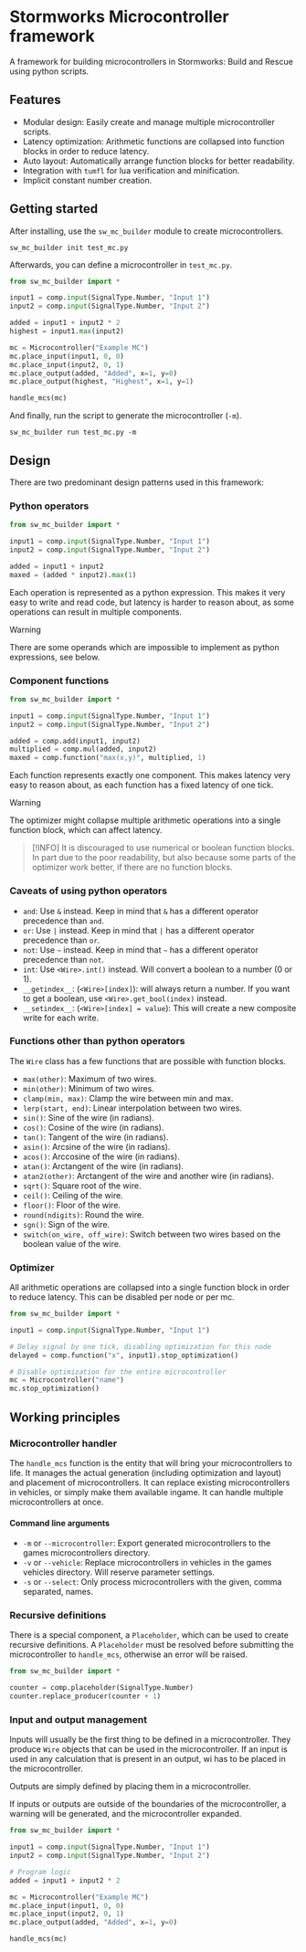 # Stormworks Microcontroller framework

A framework for building microcontrollers in Stormworks: Build and Rescue using python scripts.

## Features

- Modular design: Easily create and manage multiple microcontroller scripts.
- Latency optimization: Arithmetic functions are collapsed into function blocks in order to reduce latency.
- Auto layout: Automatically arrange function blocks for better readability.
- Integration with `tumfl` for lua verification and minification.
- Implicit constant number creation.

## Getting started

After installing, use the `sw_mc_builder` module to create microcontrollers.

```commandline
sw_mc_builder init test_mc.py
```

Afterwards, you can define a microcontroller in `test_mc.py`.

```python
from sw_mc_builder import *

input1 = comp.input(SignalType.Number, "Input 1")
input2 = comp.input(SignalType.Number, "Input 2")

added = input1 + input2 * 2
highest = input1.max(input2)

mc = Microcontroller("Example MC")
mc.place_input(input1, 0, 0)
mc.place_input(input2, 0, 1)
mc.place_output(added, "Added", x=1, y=0)
mc.place_output(highest, "Highest", x=1, y=1)

handle_mcs(mc)
```

And finally, run the script to generate the microcontroller (`-m`).

```commandline
sw_mc_builder run test_mc.py -m
```

## Design

There are two predominant design patterns used in this framework:

### Python operators

```python
from sw_mc_builder import *

input1 = comp.input(SignalType.Number, "Input 1")
input2 = comp.input(SignalType.Number, "Input 2")

added = input1 + input2
maxed = (added * input2).max(1)
```

Each operation is represented as a python expression. This makes it very easy to write and read code,
but latency is harder to reason about, as some operations can result in multiple components.
> [!WARNING]
> There are some operands which are impossible to implement as python expressions, see below.

### Component functions

```python
from sw_mc_builder import *

input1 = comp.input(SignalType.Number, "Input 1")
input2 = comp.input(SignalType.Number, "Input 2")

added = comp.add(input1, input2)
multiplied = comp.mul(added, input2)
maxed = comp.function("max(x,y)", multiplied, 1)
```

Each function represents exactly one component. This makes latency very easy to reason about, as each function has a
fixed latency of one tick.

> [!WARNING]
> The optimizer might collapse multiple arithmetic operations into a single function block, which can affect latency.

> [!INFO]
> It is discouraged to use numerical or boolean function blocks. In part due to the poor readability,
> but also because some parts of the optimizer work better, if there are no function blocks.

### Caveats of using python operators

 - `and`: Use `&` instead. Keep in mind that `&` has a different operator precedence than `and`.
 - `or`: Use `|` instead. Keep in mind that `|` has a different operator precedence than `or`.
 - `not`: Use `~` instead. Keep in mind that `~` has a different operator precedence than `not`.
 - `int`: Use `<Wire>.int()` instead. Will convert a boolean to a number (0 or 1).
 - `__getindex__`: (`<Wire>[index]`): will always return a number. If you want to get a boolean, use
   `<Wire>.get_bool(index)` instead.
 - `__setindex__`: (`<Wire>[index] = value`): This will create a new composite write for each write.

### Functions other than python operators

The `Wire` class has a few functions that are possible with function blocks.

- `max(other)`: Maximum of two wires.
- `min(other)`: Minimum of two wires.
- `clamp(min, max)`: Clamp the wire between min and max.
- `lerp(start, end)`: Linear interpolation between two wires.
- `sin()`: Sine of the wire (in radians).
- `cos()`: Cosine of the wire (in radians).
- `tan()`: Tangent of the wire (in radians).
- `asin()`: Arcsine of the wire (in radians).
- `acos()`: Arccosine of the wire (in radians).
- `atan()`: Arctangent of the wire (in radians).
- `atan2(other)`: Arctangent of the wire and another wire (in radians).
- `sqrt()`: Square root of the wire.
- `ceil()`: Ceiling of the wire.
- `floor()`: Floor of the wire.
- `round(ndigits)`: Round the wire.
- `sgn()`: Sign of the wire.
- `switch(on_wire, off_wire)`: Switch between two wires based on the boolean value of the wire.

### Optimizer

All arithmetic operations are collapsed into a single function block in order to reduce latency.
This can be disabled per node or per mc.

```python
from sw_mc_builder import *

input1 = comp.input(SignalType.Number, "Input 1")

# Delay signal by one tick, disabling optimization for this node
delayed = comp.function("x", input1).stop_optimization()

# Disable optimization for the entire microcontroller
mc = Microcontroller("name")
mc.stop_optimization()
```

## Working principles

### Microcontroller handler

The `handle_mcs` function is the entity that will bring your microcontrollers to life.
It manages the actual generation (including optimization and layout) and placement of microcontrollers.
It can replace existing microcontrollers in vehicles, or simply make them available ingame.
It can handle multiple microcontrollers at once.

#### Command line arguments

 - `-m` or `--microcontroller`: Export generated microcontrollers to the games microcontrollers directory.
 - `-v` or `--vehicle`: Replace microcontrollers in vehicles in the games vehicles directory. Will reserve parameter settings.
 - `-s` or `--select`: Only process microcontrollers with the given, comma separated, names.

### Recursive definitions

There is a special component, a `Placeholder`, which can be used to create recursive definitions.
A `Placeholder` must be resolved before submitting the microcontroller to `handle_mcs`, otherwise an error will be raised.

```python
from sw_mc_builder import *

counter = comp.placeholder(SignalType.Number)
counter.replace_producer(counter + 1)
```

### Input and output management

Inputs will usually be the first thing to be defined in a microcontroller. They produce `Wire` objects that can be used in the microcontroller.
If an input is used in any calculation that is present in an output, wi has to be placed in the microcontroller.

Outputs are simply defined by placing them in a microcontroller.

If inputs or outputs are outside of the boundaries of the microcontroller, a warning will be generated, and the microcontroller expanded.

```python
from sw_mc_builder import *

input1 = comp.input(SignalType.Number, "Input 1")
input2 = comp.input(SignalType.Number, "Input 2")

# Program logic
added = input1 + input2 * 2

mc = Microcontroller("Example MC")
mc.place_input(input1, 0, 0)
mc.place_input(input2, 0, 1)
mc.place_output(added, "Added", x=1, y=0)

handle_mcs(mc)
```

